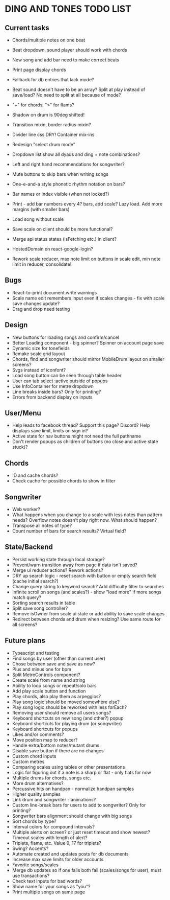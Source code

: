 # DING AND TONES TODO LIST

## Current tasks

* Chords/multiple notes on one beat
* Beat dropdown, sound player should work with chords
* New song and add bar need to make correct beats
* Print page display chords
* Fallback for db entries that lack mode?
* Beat sound doesn't have to be an array? Split at play instead of save/load? No need to split at all because of mode?
* "+" for chords, ">" for flams?

* Shadow on drum is 90deg shifted!
* Transition mixin, border radius mixin?
* Divider line css DRY! Container mix-ins
* Redesign "select drum mode"

* Dropdown list show all dyads and ding + note combinations?
* Left and right hand recommendations for songwriter?
* Mute buttons to skip bars when writing songs
* One-e-and-a style phonetic rhythm notation on bars?
* Bar names or index visible (when not locked?)

* Print - add bar numbers every 4? bars, add scale? Lazy load. Add more margins (with smaller bars)

* Load song without scale
* Save scale on client should be more functional?
* Merge api status states (isFetching etc.) in client?
* HostedDomain on react-google-login?
* Rework scale reducer, max note limit on buttons in scale edit, min note limit in reducer, consolidate!

## Bugs

* React-to-print document.write warnings
* Scale name edit remembers input even if scales changes - fix with scale save changes update?
* Drag and drop need testing

## Design

* New buttons for loading songs and confirm/cancel
* Better Loading component - big spinner? Spinner on account page save
* Dynamic size for tonefields
* Remake scale grid layout
* Chords, find and songwriter should mirror MobileDrum layout on smaller screens?
* Svgs instead of iconfont?
* Load song button can be seen through table header
* User can tab select :active outside of popups
* Use InfoContainer for metre dropdown
* Line breaks inside bars? Only for printing?
* Errors from backend display on inputs

## User/Menu

* Help leads to facebook thread? Support this page? Discord? Help displays save limit, limits on sign in?
* Active state for nav buttons might not need the full pathname
* Don't render popups as children of buttons (no close and active state stuck)?

## Chords

* ID and cache chords?
* Check cache for possible chords to show in filter

## Songwriter

* Web worker?
* What happens when you change to a scale with less notes than pattern needs? Overflow notes doesn't play right now. What should happen?
* Transpose all notes of type?
* Count number of bars for search results? Virtual field?

## State/Backend

* Persist working state through local storage?
* Prevent/warn transition away from page if data isn't saved?
* Merge ui reducer actions? Rework actions?
* DRY up search logic - reset search with button or empty search field (cache initial search?)
* Change query string to keyword search? Add difficulty filter to searches
* Infinite scroll on songs (and scales?) - show "load more" if more songs match query?
* Sorting search results in table
* Split save song controller?
* Remove isOwner from scale ui state or add ability to save scale changes
* Redirect between chords and drum when resizing? Use same route for all screens?

## Future plans

* Typescript and testing
* Find songs by user (other than current user)
* Chose between save and save as new?
* Plus and minus one for bpm
* Split MetreControls component?
* Create scale from name and string
* Ability to loop songs or repeat/solo bars
* Add play scale button and function
* Play chords, also play them as arpeggios?
* Play song logic should be moved somewhere else?
* Play song logic should be reworked with less forEach?
* Removing user should remove all users songs?
* Keyboard shortcuts on new song (and other?) popup
* Keyboard shortcuts for playing drum (or songwriter)
* Keyboard shortcuts for popups
* Likes and/or comments?
* Move position map to reducer?
* Handle extra/bottom notes/mutant drums
* Disable save button if there are no changes
* Custom chord inputs
* Custom metres
* Comparing scales using tables or other presentations
* Logic for figuring out if a note is a sharp or flat - only flats for now
* Multiple drums for chords, songs etc.
* More drum alternatives?
* Percussive hits on handpan - normalize handpan samples
* Higher quality samples
* Link drum and songwriter - animations?
* Custom line-break bars for users to add to songwriter? Only for printing?
* Songwriter bars alignment should change with big songs
* Sort chords by type?
* Interval colors for compound intervals?
* Multiple alerts on screen? or just reset timeout and show newest? Timeout scales with length of alert?
* Triplets, flams, etc. Value 9, 17 for triplets?
* Swing? Accents?
* Automate created and updates posts for db documents
* Increase max save limits for older accounts
* Favorite songs/scales
* Merge db updates so if one fails both fail (scales/songs for user), must use transactions?
* Check text inputs for bad words?
* Show name for your songs as "you"?
* Print multiple songs on same page
